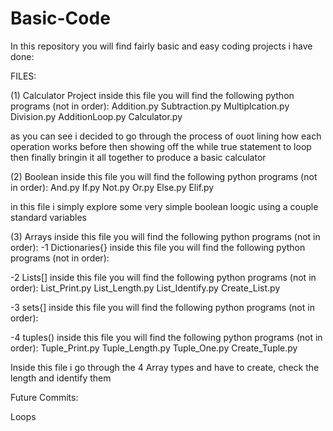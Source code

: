 # Basic-Code
In this repository you will find fairly basic and easy coding projects i have done:

FILES:

(1) Calculator Project
inside this file you will find the following python programs (not in order):
Addition.py
Subtraction.py
Multiplcation.py
Division.py
AdditionLoop.py
Calculator.py

as you can see i decided to go through the process of ouot lining how each operation works before then showing off the while true statement to loop
then finally bringin it all together to produce a basic calculator

(2) Boolean
inside this file you will find the following python programs (not in order):
And.py
If.py
Not.py
Or.py
Else.py
Elif.py 

in this file i simply explore some very simple boolean loogic using a couple standard variables 

(3) Arrays
inside this file you will find the following python programs (not in order):
-1 Dictionaries{}
inside this file you will find the following python programs (not in order):

-2 Lists[]
inside this file you will find the following python programs (not in order):
List_Print.py
List_Length.py
List_Identify.py
Create_List.py

-3 sets{]
inside this file you will find the following python programs (not in order):

-4 tuples()
inside this file you will find the following python programs (not in order):
Tuple_Print.py
Tuple_Length.py
Tuple_One.py
Create_Tuple.py

Inside this file i go through the 4 Array types and have to create, check the length and identify them


Future Commits:

Loops
